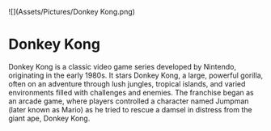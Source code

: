 ![](Assets/Pictures/Donkey Kong.png)

# Donkey Kong

Donkey Kong is a classic video game series developed by Nintendo, originating in the early 1980s. It stars Donkey Kong, a large, powerful gorilla, often on an adventure through lush jungles, tropical islands, and varied environments filled with challenges and enemies. The franchise began as an arcade game, where players controlled a character named Jumpman (later known as Mario) as he tried to rescue a damsel in distress from the giant ape, Donkey Kong.
